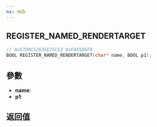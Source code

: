 ```yaml
---
ns: HUD
---
```

## REGISTER_NAMED_RENDERTARGET

```c
// 0x57D9C12635E25CE3 0xFAE5D6F0
BOOL REGISTER_NAMED_RENDERTARGET(char* name, BOOL p1);
```


## 參數
* **name**: 
* **p1**: 

## 返回值
